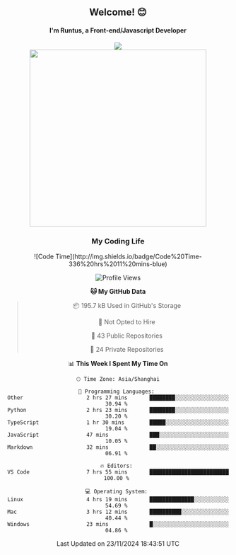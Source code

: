 

<div align="center">
    <div>    
        <h2>Welcome! 😊</h2>
        <h4> I'm Runtus, a Front-end/Javascript Developer</h4>
    </div>
    <img style="width=100%" src="https://github.com/user-attachments/assets/96bbb592-d82f-4a25-bfe7-39362c279943"> </img>
</div>


<div align="center">
<img src="https://github-readme-stats.vercel.app/api?username=Runtus&show_icons=true&theme=tokyonight" width=400 />

</div>

<div align="center">
<h3>My Coding Life</h3>
<!--START_SECTION:waka-->
![Code Time](http://img.shields.io/badge/Code%20Time-336%20hrs%2011%20mins-blue)

![Profile Views](http://img.shields.io/badge/Profile%20Views-18-blue)

**🐱 My GitHub Data** 

> 📦 195.7 kB Used in GitHub's Storage 
 > 
> 🚫 Not Opted to Hire
 > 
> 📜 43 Public Repositories 
 > 
> 🔑 24 Private Repositories 
 > 
📊 **This Week I Spent My Time On** 

```text
🕑︎ Time Zone: Asia/Shanghai

💬 Programming Languages: 
Other                    2 hrs 27 mins       ████████░░░░░░░░░░░░░░░░░   30.94 % 
Python                   2 hrs 23 mins       ████████░░░░░░░░░░░░░░░░░   30.20 % 
TypeScript               1 hr 30 mins        █████░░░░░░░░░░░░░░░░░░░░   19.04 % 
JavaScript               47 mins             ███░░░░░░░░░░░░░░░░░░░░░░   10.05 % 
Markdown                 32 mins             ██░░░░░░░░░░░░░░░░░░░░░░░   06.91 % 

🔥 Editors: 
VS Code                  7 hrs 55 mins       █████████████████████████   100.00 % 

💻 Operating System: 
Linux                    4 hrs 19 mins       ██████████████░░░░░░░░░░░   54.69 % 
Mac                      3 hrs 12 mins       ██████████░░░░░░░░░░░░░░░   40.44 % 
Windows                  23 mins             █░░░░░░░░░░░░░░░░░░░░░░░░   04.86 % 
```


 Last Updated on 23/11/2024 18:43:51 UTC
<!--END_SECTION:waka-->
</div>

